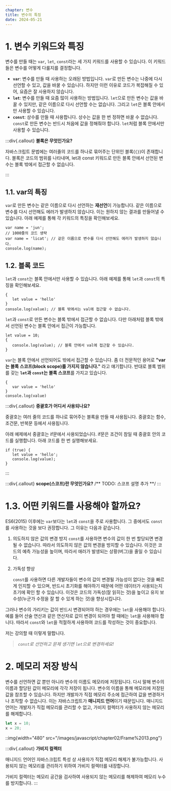 ```yaml
---
chapter: 변수
title: 변수의 특징
date: 2024-05-21
---
```


# 1. 변수 키워드와 특징

변수를 만들 때는 `var`, `let`, `const`라는 세 가지 키워드를 사용할 수 있습니다. 이 키워드들은 변수를 어떻게 다룰지를 결정합니다.

- **`var`**: 변수를 만들 때 사용하는 오래된 방법입니다. `var`로 만든 변수는 나중에 다시 선언할 수 있고, 값을 바꿀 수 있습니다. 하지만 이런 이유로 코드가 복잡해질 수 있어, 요즘은 잘 사용하지 않습니다.
- **`let`**: 변수를 만들 때 요즘 많이 사용하는 방법입니다. `let`으로 만든 변수는 값을 바꿀 수 있지만, 같은 이름으로 다시 선언할 수는 없습니다. 그리고 `let`은 블록 안에서만 사용할 수 있습니다.
- **`const`**: 상수를 만들 때 사용합니다. 상수는 값을 한 번 정하면 바꿀 수 없습니다. `const`로 만든 변수는 반드시 처음에 값을 정해줘야 합니다. `let`처럼 블록 안에서만 사용할 수 있습니다.

:::div{.callout}
**블록은 무엇인가요?**

자바스크립트 문법에는 여러줄의 코드를 하나로 묶어주는 단위인 블록(`{}`)이 존재합니다. 블록은 코드의 범위를 나타내며, let과 const 키워드로 만든 블록 안에서 선언된 변수는 블록 밖에서 접근할 수 없습니다.

:::

## 1.1. var의 특징

`var`로 만든 변수는 같은 이름으로 다시 선언하는 **재선언**이 가능합니다. 같은 이름으로 변수를 다시 선언해도 에러가 발생하지 않습니다. 이는 원하지 않는 결과를 만들어낼 수 있습니다.
아래 예제를 통해 각 키워드의 특징을 확인해보세요.

```javascript-exec
var name = 'jun';
// 1000줄의 코드 생략
var name = 'licat'; // 같은 이름으로 변수를 다시 선언해도 에러가 발생하지 않습니다.
console.log(name);
```

## 1.2. 블록 코드

`let`과 `const`는 블록 안에서만 사용할 수 있습니다. 아래 예제를 통해 `let`과 `const`의 특징을 확인해보세요.

```javascript-exec
{
   let value = 'hello'
}
console.log(value); // 블록 밖에서는 val에 접근할 수 없습니다.
```

`let`과 `const`로 만든 변수는 블록 밖에서 접근할 수 없습니다. 다만 아래처럼 블록 밖에서 선언된 변수는 블록 안에서 접근이 가능합니다.

```javascript-exec
let value = 10;
{
   console.log(value); // 블록 안에서 val에 접근할 수 있습니다.
}
```

`var`는 블록 안에서 선언되어도 밖에서 접근할 수 있습니다. 좀 더 전문적인 용어로 **"var는 블록 스코프(block scope)를 가지지 않습니다."** 라고 얘기합니다. 반대로 블록 범위를 갖는 **`let`과 `const`는 블록 스코프**를 가지고 있습니다.

```javascript-exec
{
   var value = 'hello'
}
console.log(value)
```

:::div{.callout}
**중괄호가 어디서 사용되나요?**

중괄호는 여러 줄의 코드를 하나로 묶어주는 블록을 만들 때 사용됩니다. 중괄호는 함수, 조건문, 반복문 등에서 사용됩니다.

아래 예제에서 중괄호는 if문에서 사용되었습니다. if문은 조건이 참일 때 중괄호 안의 코드를 실행합니다. 아래 코드를 한 번 실행해보세요.

```javascript-exec
if (true) {
   let value = 'hello';
   console.log(value);
}
```

:::

:::div{.callout}
**scope(스코프)란 무엇인가요?**
/** TODO: 스코프 설명 추가 **/
:::

# 1.3. 어떤 키워드를 사용해야 할까요?

ES6(2015) 이후에는 `var`보다는 `let`과 `const`을 주로 사용합니다. 그 중에서도 `const`를 사용하는 것을 보다 권장합니다. 그 이유는 다음과 같습니다.

1. 의도하지 않은 값의 변경 방지
   `const`를 사용하면 변수의 값이 한 번 할당되면 변경될 수 없습니다. 따라서 의도하지 않은 값의 변경을 방지할 수 있습니다. 이것은 코드의 예측 가능성을 높이며, 따라서 애러가 발생되는 상황(버그)을 줄일 수 있습니다.

2. 가독성 향상

   `const`를 사용하면 다른 개발자들이 변수의 값이 변경될 가능성이 없다는 것을 빠르게 인지할 수 있으며, 반드시 초기화를 해야하기 때문에 어떤 데이터가 사용되는지 초기에 확인 할 수 있습니다. 이것은 코드의 가독성(잘 읽히는 것)을 높이고 유지 보수성(누군가 수정을 잘 할 수 있게 하는 것)을 향상시킵니다.

그러나 변수의 가리키는 값이 반드시 변경되어야 하는 경우에는 `let`을 사용해야 합니다. 예를 들어 산술 연산과 같은 연산자로 값이 변경이 되어야 할 때에는 `let`을 사용해야 합니다. 따라서 `const`와 `let`을 적절하게 사용하여 코드를 작성하는 것이 중요합니다.

저는 강의할 때 이렇게 말합니다.

> _`const`로 선언하고 문제 생기면 `let`으로 변경하세요!_

# 2. 메모리 저장 방식

변수를 선언하면 값 뿐만 아니라 변수의 이름도 메모리에 저장됩니다. 다시 말해 변수의 이름과 할당된 값이 메모리에 각각 저장이 됩니다. 변수의 이름을 통해 메모리에 저장된 값을 참조할 수 있습니다.
하지만 개발자가 직접 메모리 주소에 접근하여 값을 변경하거나 조작할 수 없습니다. 이는 자바스크립트가 **매니지드 언어**이기 때문입니다. 매니지드 언어는 개발자가 직접 메모리를 관리할 수 없고, 가비지 컬렉터가 사용하지 않는 메모리를 해제합니다.

```jsx
let x = 10;
x = 20;
```

::img{width="480" src="/images/javascript/chapter02/Frame%2013.png"}

:::div{.callout}
**가비지 컬렉터**

매니지드 언어인 자바스크립트 특성 상 사용자가 직접 메모리 해제가 불가능합니다. 사용되지 않는 메모리를 관리하기 위하여 가비지 컬렉터를 내장합니다.

가비지 컬렉터는 메모리 공간을 검사하여 사용되지 않는 메모리를 해제하여 메모리 누수를 방지합니다.
:::
